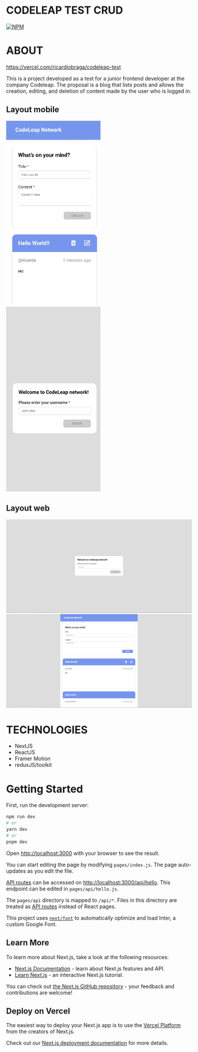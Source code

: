 # CODELEAP TEST CRUD
[![NPM](https://img.shields.io/npm/l/react)](https://github.com/ricardiobraga/codeleap-frontend-test/blob/main/LICENCE) 

# ABOUT

https://vercel.com/ricardiobraga/codeleap-test

This is a project developed as a test for a junior frontend developer at the company Codeleap.
The proposal is a blog that lists posts and allows the creation, editing, and deletion of content made by the user who is logged in.

## Layout mobile
![Mobile1](https://github.com/ricardiobraga/codeleap-frontend-test/blob/main/src/public/assets/layout-mobile-home.png)  ![Mobile2](https://github.com/ricardiobraga/codeleap-frontend-test/blob/main/src/public/assets/layout-mobile-blog.png)

## Layout web
![Web1](https://github.com/ricardiobraga/codeleap-frontend-test/blob/main/src/public/assets/layout-home.png)
![Web1](https://github.com/ricardiobraga/codeleap-frontend-test/blob/main/src/public/assets/layout-blog.png)

# TECHNOLOGIES
- NextJS
- ReactJS
- Framer Motion
- reduxJS/toolkit

# Getting Started

First, run the development server:

```bash
npm run dev
# or
yarn dev
# or
pnpm dev
```

Open [http://localhost:3000](http://localhost:3000) with your browser to see the result.

You can start editing the page by modifying `pages/index.js`. The page auto-updates as you edit the file.

[API routes](https://nextjs.org/docs/api-routes/introduction) can be accessed on [http://localhost:3000/api/hello](http://localhost:3000/api/hello). This endpoint can be edited in `pages/api/hello.js`.

The `pages/api` directory is mapped to `/api/*`. Files in this directory are treated as [API routes](https://nextjs.org/docs/api-routes/introduction) instead of React pages.

This project uses [`next/font`](https://nextjs.org/docs/basic-features/font-optimization) to automatically optimize and load Inter, a custom Google Font.

## Learn More

To learn more about Next.js, take a look at the following resources:

- [Next.js Documentation](https://nextjs.org/docs) - learn about Next.js features and API.
- [Learn Next.js](https://nextjs.org/learn) - an interactive Next.js tutorial.

You can check out [the Next.js GitHub repository](https://github.com/vercel/next.js/) - your feedback and contributions are welcome!

## Deploy on Vercel

The easiest way to deploy your Next.js app is to use the [Vercel Platform](https://vercel.com/new?utm_medium=default-template&filter=next.js&utm_source=create-next-app&utm_campaign=create-next-app-readme) from the creators of Next.js.

Check out our [Next.js deployment documentation](https://nextjs.org/docs/deployment) for more details.
